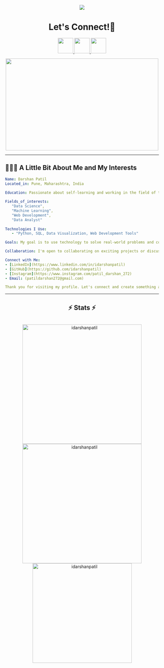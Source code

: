 <p align="center">
 <img src="https://capsule-render.vercel.app/api?type=waving&animation=fadeIn&color=gradient&height=200&section=header&text=Hello🕹️&fontSize=80" />
</p>
<h1 align="center">
  Let's Connect!💬
</h1>
<p align="center">      
      <a href="https://www.instagram.com/patil_darshan_272/profilecard/?igsh=bmxnbzMzempycno2" >     
        <img height="50" src="https://user-images.githubusercontent.com/46517096/166974368-9798f39f-1f46-499c-b14e-81f0a3f83a06.png"/>
      </a> 
      <a href="https://www.linkedin.com/in/darshan-patil-958436297/" >
        <img height="50" src="https://cdn2.iconfinder.com/data/icons/social-media-2285/512/1_Linkedin_unofficial_colored_svg-1024.png"/>
      </a>
      <a href="https://github.com/idarshanpatil">
        <img height="50" src="https://cdn-icons-png.flaticon.com/512/25/25231.png"/>
      </a>
</p>
<p align="center">
  <img height="300" width="500" src="https://media.giphy.com/media/ASd0Ukj0y3qMM/giphy.gif">
</p>

---

<h2> 👨🏻‍💻 A Little Bit About Me and My Interests</h2>

```yaml
Name: Darshan Patil
Located_in: Pune, Maharashtra, India

Education: Passionate about self-learning and working in the field of technology.
  
Fields_of_interests:
   "Data Science",
   "Machine Learning",
   "Web Development",
   "Data Analyst"
  
Technologies I Use:
   - "Python, SQL, Data Visualization, Web Development Tools"

Goals: My goal is to use technology to solve real-world problems and contribute to open-source and community-driven projects. I strive to continuously learn and grow in my expertise.

Collaboration: I'm open to collaborating on exciting projects or discussing new ideas. If you have a project in mind or want to connect about technology and innovation, feel free to reach out to me!

Connect with Me:
- [LinkedIn](https://www.linkedin.com/in/idarshanpatil)
- [GitHub](https://github.com/idarshanpatil)
- [Instagram](https://www.instagram.com/patil_darshan_272)
- Email: (patildarshan272@gmail.com)

Thank you for visiting my profile. Let's connect and create something amazing together!
```

---

<h2 align="center">⚡ Stats ⚡</h2>
<br>
<div align=center>
  <img width=390 src="https://github-readme-streak-stats.herokuapp.com/?user=idarshanpatil&theme=blue-green" alt="idarshanpatil"/>
  <img width=390 src="https://github-readme-stats.vercel.app/api?username=idarshanpatil&show_icons=true&theme=blue-green&locale=en" alt="idarshanpatil" />
  <br/>
    
  <img width=325 align="center" src="https://github-readme-stats.vercel.app/api/top-langs?username=idarshanpatil&show_icons=true&theme=blue-green&locale=en&layout=compact" alt="idarshanpatil" />
</div>

